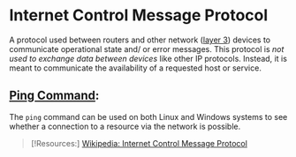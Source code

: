 # Internet Control Message Protocol
A protocol used between routers and other network ([layer 3](/networking/OSI/network-layer.md)) devices to communicate operational state and/ or error messages. This protocol is *not used to exchange data between devices* like other IP protocols. Instead, it is meant to communicate the availability of a requested host or service. 

## [Ping Command](/CLI-tools/ping.md):
The `ping` command can be used on both Linux and Windows systems to see whether a connection to a resource via the network is possible.


> [!Resources:]
> [Wikipedia: Internet Control Message Protocol](https://en.wikipedia.org/wiki/Internet_Control_Message_Protocol)
